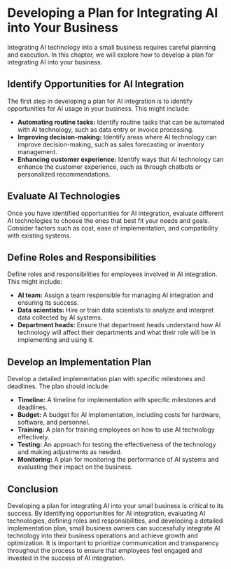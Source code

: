 Developing a Plan for Integrating AI into Your Business
========================================================================================================

Integrating AI technology into a small business requires careful planning and execution. In this chapter, we will explore how to develop a plan for integrating AI into your business.

Identify Opportunities for AI Integration
-----------------------------------------

The first step in developing a plan for AI integration is to identify opportunities for AI usage in your business. This might include:

* **Automating routine tasks:** Identify routine tasks that can be automated with AI technology, such as data entry or invoice processing.
* **Improving decision-making:** Identify areas where AI technology can improve decision-making, such as sales forecasting or inventory management.
* **Enhancing customer experience:** Identify ways that AI technology can enhance the customer experience, such as through chatbots or personalized recommendations.

Evaluate AI Technologies
------------------------

Once you have identified opportunities for AI integration, evaluate different AI technologies to choose the ones that best fit your needs and goals. Consider factors such as cost, ease of implementation, and compatibility with existing systems.

Define Roles and Responsibilities
---------------------------------

Define roles and responsibilities for employees involved in AI integration. This might include:

* **AI team:** Assign a team responsible for managing AI integration and ensuring its success.
* **Data scientists:** Hire or train data scientists to analyze and interpret data collected by AI systems.
* **Department heads:** Ensure that department heads understand how AI technology will affect their departments and what their role will be in implementing and using it.

Develop an Implementation Plan
------------------------------

Develop a detailed implementation plan with specific milestones and deadlines. The plan should include:

* **Timeline:** A timeline for implementation with specific milestones and deadlines.
* **Budget:** A budget for AI implementation, including costs for hardware, software, and personnel.
* **Training:** A plan for training employees on how to use AI technology effectively.
* **Testing:** An approach for testing the effectiveness of the technology and making adjustments as needed.
* **Monitoring:** A plan for monitoring the performance of AI systems and evaluating their impact on the business.

Conclusion
----------

Developing a plan for integrating AI into your small business is critical to its success. By identifying opportunities for AI integration, evaluating AI technologies, defining roles and responsibilities, and developing a detailed implementation plan, small business owners can successfully integrate AI technology into their business operations and achieve growth and optimization. It is important to prioritize communication and transparency throughout the process to ensure that employees feel engaged and invested in the success of AI integration.
